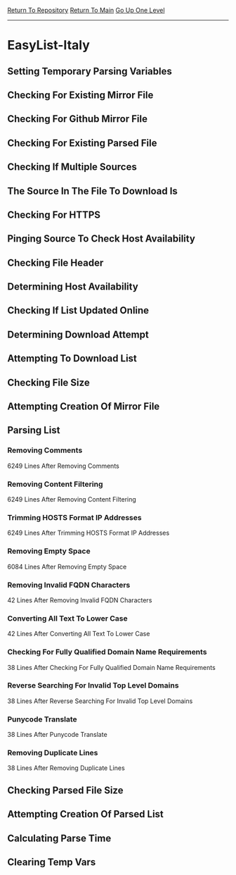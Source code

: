 [Return To Repository](https://github.com/bast69/piholeparser/)
[Return To Main](https://github.com/bast69/piholeparser/blob/master/RecentRunLogs/Mainlog.md)
[Go Up One Level](https://github.com/bast69/piholeparser/blob/master/RecentRunLogs/TopLevelScripts/30-Processing-External-Blacklists.md)
____________________________________
# EasyList-Italy
## Setting Temporary Parsing Variables
## Checking For Existing Mirror File
## Checking For Github Mirror File
## Checking For Existing Parsed File
## Checking If Multiple Sources
## The Source In The File To Download Is
## Checking For HTTPS
## Pinging Source To Check Host Availability
## Checking File Header
## Determining Host Availability
## Checking If List Updated Online
## Determining Download Attempt
## Attempting To Download List
## Checking File Size
## Attempting Creation Of Mirror File
## Parsing List
### Removing Comments
6249 Lines After Removing Comments
### Removing Content Filtering
6249 Lines After Removing Content Filtering
### Trimming HOSTS Format IP Addresses
6249 Lines After Trimming HOSTS Format IP Addresses
### Removing Empty Space
6084 Lines After Removing Empty Space
### Removing Invalid FQDN Characters
42 Lines After Removing Invalid FQDN Characters
### Converting All Text To Lower Case
42 Lines After Converting All Text To Lower Case
### Checking For Fully Qualified Domain Name Requirements
38 Lines After Checking For Fully Qualified Domain Name Requirements
### Reverse Searching For Invalid Top Level Domains
38 Lines After Reverse Searching For Invalid Top Level Domains
### Punycode Translate
38 Lines After Punycode Translate
### Removing Duplicate Lines
38 Lines After Removing Duplicate Lines
## Checking Parsed File Size
## Attempting Creation Of Parsed List
## Calculating Parse Time
## Clearing Temp Vars
